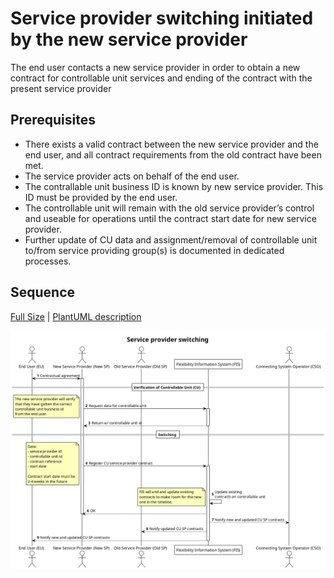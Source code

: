 # Service provider switching initiated by the new service provider

The end user contacts a new service provider in order to obtain a new contract
for controllable unit services and ending of the contract with the present
service provider

## Prerequisites

- There exists a valid contract between the new service provider and the end
  user, and all contract requirements from the old contract have been met.
- The service provider acts on behalf of the end user.
- The contrallable unit business ID is known by new service provider. This ID
  must be provided by the end user.
- The controllable unit will remain with the old service provider’s control and
  useable for operations until the contract start date for new service provider.
- Further update of CU data and assignment/removal of controllable
  unit to/from service providing group(s) is documented in dedicated
  processes.

## Sequence

[Full Size](../diagrams/service_provider_switching.png) |
[PlantUML description](../diagrams/service_provider_switching.plantuml)

![Service Provider Registration](../diagrams/service_provider_switching.png)
